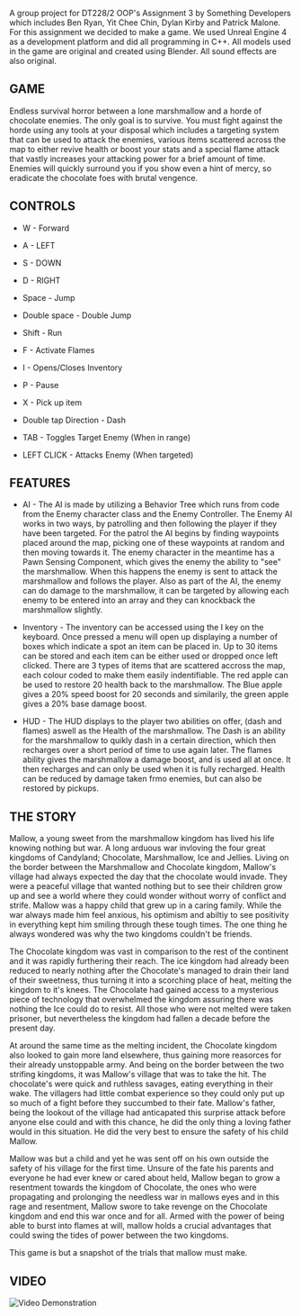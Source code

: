 A group project for DT228/2 OOP's Assignment 3 by Something Developers which includes Ben Ryan, Yit Chee Chin, Dylan Kirby and Patrick Malone. For this assignment we decided to make a game. We used Unreal Engine 4 as a development platform and did all programming in C++. All models used in the game are original and created using Blender. All sound effects are also original.

## GAME

Endless survival horror between a lone marshmallow and a horde of chocolate enemies. The only goal is to survive. You must fight against the horde using any tools at your disposal which includes a targeting system that can be used to attack the enemies, various items scattered across the map to either revive health or boost your stats and a special flame attack that vastly increases your attacking power for a brief amount of time. Enemies will quickly surround you if you show even a hint of mercy, so eradicate the chocolate foes with brutal vengence.

## CONTROLS

- W - Forward
- A - LEFT
- S - DOWN
- D - RIGHT
- Space - Jump
- Double space - Double Jump
- Shift - Run

- F - Activate Flames
- I - Opens/Closes Inventory
- P - Pause
- X - Pick up item
- Double tap Direction - Dash

- TAB - Toggles Target Enemy (When in range)
- LEFT CLICK - Attacks Enemy (When targeted)

## FEATURES

- AI - The AI is made by utilizing a Behavior Tree which runs from code from the Enemy character class and the Enemy Controller. The Enemy AI works in two ways, by patrolling and then following the player if they have been targeted. For the patrol the AI begins by finding waypoints placed around the map, picking one of these waypoints at random and then moving towards it. The enemy character in the meantime has a Pawn Sensing Component, which gives the enemy the ability to "see" the marshmallow. When this happens the enemy is sent to attack the marshmallow and follows the player. Also as part of the AI, the enemy can do damage to the marshmallow, it can be targeted by allowing each enemy to be entered into an array and they can knockback the marshmallow slightly.

- Inventory - The inventory can be accessed using the I key on the keyboard. Once pressed a menu will open up displaying a number of boxes which indicate a spot an item can be placed in. Up to 30 items can be stored and each item can be either used or dropped once left clicked. There are 3 types of items that are scattered accross the map, each colour coded to make them easily indentifiable. The red apple can be used to restore 20 health back to the marshmallow. The Blue apple gives a 20% speed boost for 20 seconds and similarily, the green apple gives a 20% base damage boost.

- HUD - The HUD displays to the player two abilities on offer, (dash and flames) aswell as the Health of the marshmallow. The Dash is an ability for the marshmallow to quikly dash in a certain direction, which then recharges over a short period of time to use again later. The flames ability gives the marshmallow a damage boost, and is used all at once. It then recharges and can only be used when it is fully recharged. Health can be reduced by damage taken frmo enemies, but can also be restored by pickups. 

## THE STORY

Mallow, a young sweet from the marshmallow kingdom has lived his life knowing nothing but war. A long arduous war invloving the four great kingdoms of Candyland; Chocolate, Marshmallow, Ice and Jellies. Living on the border between the Marshmallow and Chocolate kingdom, Mallow's village had always expected the day that the chocolate would invade. They were a peaceful village that 
wanted nothing but to see their children grow up and see a world where they could wonder without worry of conflict and strife. Mallow was a happy child that grew up in a caring family. While the war always made him feel anxious, his optimism and abiltiy to see positivity in everything kept him smiling through these tough times. The one thing he always wondered was why the two kingdoms couldn't be friends.

The Chocolate kingdom was vast in comparison to the rest of the continent and it was rapidly furthering their reach. The ice kingdom had already been reduced to nearly nothing after the Chocolate's managed to drain their land of their sweetness, thus turning it into a scorching place of heat, melting the kingdom to it's knees. The Chocolate had gained access to a mysterious piece of technology that overwhelmed the kingdom assuring there was nothing the Ice could do to resist. All those who were not melted were taken prisoner, but nevertheless the kingdom had fallen a decade before the present day.

At around the same time as the melting incident, the Chocolate kingdom also looked to gain more land elsewhere, thus gaining more reasorces for their already unstoppable army. And being on the border between the two strifing kingdoms, it was Mallow's village that was to take the hit. The chocolate's were quick and ruthless savages, eating everything in their wake. The villagers had little combat experience so they could only put up so much of a fight before they succumbed to their fate. Mallow's father, being the lookout of the village had anticapated this surprise attack before anyone else could and with this chance, he did the only thing a loving father would in this situation. He did the very best to ensure the safety of his child Mallow.

Mallow was but a child and yet he was sent off on his own outside the safety of his village for the first time. Unsure of the fate his parents and everyone he had ever knew or cared about held, Mallow began to grow a resentment towards the kingdom of Chocolate, the ones who were propagating and prolonging the needless war in mallows eyes and in this rage and resentment, Mallow swore to take 
revenge on the Chocolate kingdom and end this war once and for all. Armed with the power of being able to burst into flames at will, mallow holds a crucial advantages that could swing the tides of power between the two kingdoms.

This game is but a snapshot of the trials that mallow must make.

## VIDEO

![Video Demonstration](https://www.youtube.com/watch?v=iefLxIiA9q8 "Video Demonstration")


